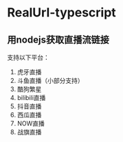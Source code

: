 # RealUrl-typescript
## 用nodejs获取直播流链接
支持以下平台：
1. 虎牙直播
2. 斗鱼直播（小部分支持）
3. 酷狗繁星
4. bilibili直播
5. 抖音直播
6. 西瓜直播
7. NOW直播
8. 战旗直播